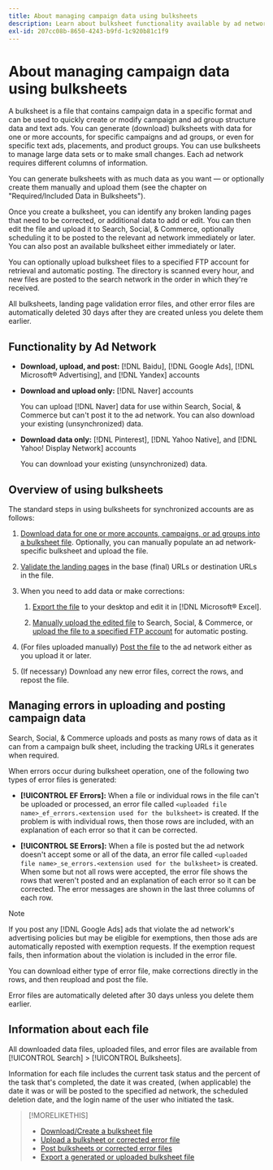 ```yaml
---
title: About managing campaign data using bulksheets
description: Learn about bulksheet functionality available by ad network, the bulksheet workflow, and error handling.
exl-id: 207cc08b-8650-4243-b9fd-1c920b81c1f9
---
```

# About managing campaign data using bulksheets

A bulksheet is a file that contains campaign data in a specific format and can be used to quickly create or modify campaign and ad group structure data and text ads. You can generate (download) bulksheets with data for one or more accounts, for specific campaigns and ad groups, or even for specific text ads, placements, and product groups. You can use bulksheets to manage large data sets or to make small changes. Each ad network requires different columns of information.

You can generate bulksheets with as much data as you want &mdash; or optionally create them manually and upload them (see the chapter on "Required/Included Data in Bulksheets").

Once you create a bulksheet, you can identify any broken landing pages that need to be corrected, or additional data to add or edit. You can then edit the file and upload it to Search, Social, & Commerce, optionally scheduling it to be posted to the relevant ad network immediately or later. You can also post an available bulksheet either immediately or later.

You can optionally upload bulksheet files to a specified FTP account for retrieval and automatic posting. The directory is scanned every hour, and new files are posted to the search network in the order in which they're received.

All bulksheets, landing page validation error files, and other error files are automatically deleted 30 days after they are created unless you delete them earlier.

## Functionality by Ad Network

* **Download, upload, and post:**  [!DNL Baidu], [!DNL Google Ads], [!DNL Microsoft® Advertising], and [!DNL Yandex] accounts

* **Download and upload only:** [!DNL Naver] accounts

  You can upload [!DNL Naver] data for use within Search, Social, & Commerce but can't post it to the ad network. You can also download your existing (unsynchronized) data.

* **Download data only:**  [!DNL Pinterest], [!DNL Yahoo Native], and [!DNL Yahoo! Display Network] accounts

  You can download your existing (unsynchronized) data.

## Overview of using bulksheets

The standard steps in using bulksheets for synchronized accounts are as follows:

<!-- insert image
  [EDIT/RECREATE FILE to replace "search engine"]
-->

1. [Download data for one or more accounts, campaigns, or ad groups into a bulksheet file](bulksheet-download.md). Optionally, you can manually populate an ad network-specific bulksheet and upload the file.

1. [Validate the landing pages](bulksheet-validate-landing-pages.md) in the base (final) URLs or destination URLs in the file.

1. When you need to add data or make corrections:

   1. [Export the file](bulksheet-export.md) to your desktop and edit it in [!DNL Microsoft® Excel].
   
   1. [Manually upload the edited file](bulksheet-upload.md) to Search, Social, & Commerce, or [upload the file to a specified FTP account](bulksheet-ftp-account.md) for automatic posting.

1. (For files uploaded manually) [Post the file](bulksheet-post.md) to the ad network either as you upload it or later.

1. (If necessary) Download any new error files, correct the rows, and repost the file.

## Managing errors in uploading and posting campaign data

Search, Social, & Commerce uploads and posts as many rows of data as it can from a campaign bulk sheet, including the tracking URLs it generates when required.

When errors occur during bulksheet operation, one of the following two types of error files is generated:

* **[!UICONTROL EF Errors]:**  When a file or individual rows in the file can't be uploaded or processed, an error file called `<uploaded file name>_ef_errors.<extension used for the bulksheet>` is created. If the problem is with individual rows, then those rows are included, with an explanation of each error so that it can be corrected.

* **[!UICONTROL SE Errors]:**  When a file is posted but the ad network doesn't accept some or all of the data, an error file called `<uploaded file name>_se_errors.<extension used for the bulksheet>` is created. When some but not all rows were accepted, the error file shows the rows that weren't posted and an explanation of each error so it can be corrected. The error messages are shown in the last three columns of each row.

>[!NOTE]
>
>If you post any [!DNL Google Ads] ads that violate the ad network's advertising policies but may be eligible for exemptions, then those ads are automatically reposted with exemption requests. If the exemption request fails, then information about the violation is included in the error file.

You can download either type of error file, make corrections directly in the rows, and then reupload and post the file.

Error files are automatically deleted after 30 days unless you delete them earlier.

## Information about each file

All downloaded data files, uploaded files, and error files are available from [!UICONTROL Search] > [!UICONTROL Bulksheets].

Information for each file includes the current task status and the percent of the task that's completed, the date it was created, (when applicable) the date it was or will be posted to the specified ad network, the scheduled deletion date, and the login name of the user who initiated the task.

>[!MORELIKETHIS]
>
>* [Download/Create a bulksheet file](/help/search-social-commerce/campaign-management/bulksheets/bulksheet-download.md)
>* [Upload a bulksheet or corrected error file](bulksheet-upload.md)
>* [Post bulksheets or corrected error files](bulksheet-post.md)
>* [Export a generated or uploaded bulksheet file](bulksheet-export.md)

